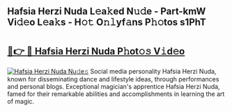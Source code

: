 ## Hafsia Herzi Nuda L𝚎a𝚔ed N𝚞𝚍e - Part-kmW Vi𝚍𝚎o L𝚎a𝚔s - H𝚘𝚝 O𝚗𝚕yf𝚊ns P𝚑𝚘tos s1PhT

# <h2><a href="http://kff7wzg.oniu.top/?m=Hafsia+Herzi+Nuda">🔗👉 🔴 Hafsia Herzi Nuda P𝚑ot𝚘𝚜 V𝚒d𝚎o</a></h2>

[![Hafsia Herzi Nuda Nu𝚍e𝚜](https://i.imgur.com/0qMVB7G.gif)](http://kff7wzg.oniu.top/?m=Hafsia+Herzi+Nuda)
Social media personality Hafsia Herzi Nuda, known for disseminating dance and lifestyle ideas, through performances and personal blogs. Exceptional magician's apprentice Hafsia Herzi Nuda, famed for their remarkable abilities and accomplishments in learning the art of magic.  
